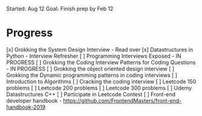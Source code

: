 Started: Aug 12
Goal: Finish prep by Feb 12

# Progress
[x] Grokking the System Design Interview - Read over
[x] Datastructures in Python - Interview Refresher
[ ] Programming Interviews Exposed - IN PROGRESS
[ ] Grokking the Coding Interview Patterns for Coding Questions - IN PROGRESS
[ ] Grokking the object oriented design interview
[ ] Grokking the Dynamic programming patterns in coding interviews
[ ] Introduction to Algorithms
[ ] Cracking the coding interview
[ ] Leetcode 150 problems
[ ] Leetcode 200 problems
[ ] Leetcode 300 problems
[ ] Udemy Datastructures C++
[ ] Participate in Leetcode Contest
[ ] Front-end developer handbook - https://github.com/FrontendMasters/front-end-handbook-2019
